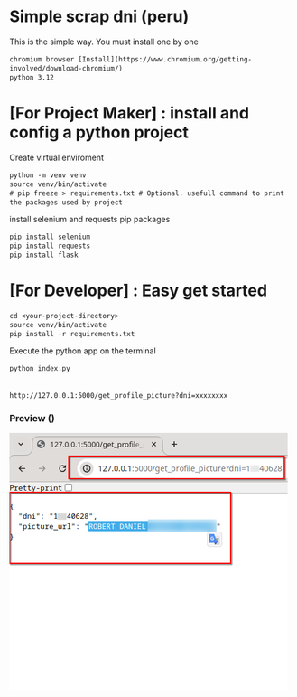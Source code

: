 
# Simple scrap dni (peru)

This is the simple way. You must install one by one

    chromium browser [Install](https://www.chromium.org/getting-involved/download-chromium/)
    python 3.12

# [For Project Maker] : install and config a python project

Create virtual enviroment

    python -m venv venv
    source venv/bin/activate
    # pip freeze > requirements.txt # Optional. usefull command to print the packages used by project

install selenium and requests pip packages

    pip install selenium
    pip install requests
    pip install flask

# [For Developer] : Easy get started

    cd <your-project-directory>
    source venv/bin/activate
    pip install -r requirements.txt

Execute the python app on the terminal

    python index.py 


    http://127.0.0.1:5000/get_profile_picture?dni=xxxxxxxx





### Preview ()
![project working](./docs/Screenshot_20240718_223009.png)


